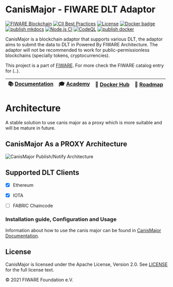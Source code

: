 # CanisMajor - FIWARE DLT Adaptor

[![FIWARE Blockchain](https://nexus.lab.fiware.org/repository/raw/public/badges/chapters/third-party.svg)](https://www.fiware.org/developers/catalogue/)
[![CII Best Practices](https://bestpractices.coreinfrastructure.org/projects/4661/badge)](https://bestpractices.coreinfrastructure.org/projects/4661)
[![License](https://img.shields.io/badge/License-Apache%202.0-blue.svg)](https://opensource.org/licenses/Apache-2.0)
[![Docker badge](https://img.shields.io/docker/pulls/singhhp10691/canismajor.svg)](https://hub.docker.com/r/singhhp10691/canismajor/)
[![publish mkdocs](https://github.com/FIWARE/CanisMajor/actions/workflows/documentation.yml/badge.svg)](https://github.com/FIWARE/CanisMajor/actions/workflows/documentation.yml)
[![Node.js CI](https://github.com/FIWARE/CanisMajor/actions/workflows/node.js.yml/badge.svg)](https://github.com/FIWARE/CanisMajor/actions/workflows/node.js.yml)
[![CodeQL](https://github.com/FIWARE/CanisMajor/actions/workflows/codeql-analysis.yml/badge.svg)](https://github.com/FIWARE/CanisMajor/actions/workflows/codeql-analysis.yml)
[![publish docker](https://github.com/FIWARE/CanisMajor/actions/workflows/docker.yml/badge.svg?branch=master)](https://github.com/FIWARE/CanisMajor/actions/workflows/docker.yml)

CanisMajor is a blockchain adaptor that supports various DLT, the adaptor aims to submit the data to DLT in Powered By FIWARE Architecture.
The adaptor will not be recommended to work for public-permissionless blockchains (specially tokens, cryptocurrencies).


This project is a part of [FIWARE](https://github.com/fiware). For more check the FIWARE catalog entry for (..).

| :books: [Documentation](https://fiware.github.io/CanisMajor/) | :mortar_board: [Academy](https://github.com/fiware/tutorials.Step-by-Step) | :whale: [Docker Hub](https://hub.docker.com/r/singhhp10691/canismajor) | :dart: [Roadmap](https://github.com/fiware/CanisMajor/blob/master/roadmap.md) |
| --------------------------------------------------------------------- | ------------------------------------------------------------------------------------------ | ---------------------------------------------------------- | --------------------------------------------------------------------------- |


# Architecture

A stable solution to use canis major as a proxy which is more suitable and will be mature in future.
## CanisMajor As a PROXY Architecture
![CanisMajor Publish/Notify Architecture](https://github.com/fiware/CanisMajor/blob/master/docs/images/architecture.png)


## Supported DLT Clients
- [x] Ethereum 
- [x] IOTA
- [ ] FABRIC Chaincode


### Installation guide, Configuration and Usage

Information about how to use the canis major can be found in [CanisMajor Documentation](https://fiware.github.io/CanisMajor/).


## License

CanisMajor is licensed under the Apache License, Version 2.0. See
[LICENSE](https://github.com/fiware/CanisMajor/blob/master/LICENSE) for the full
license text.

© 2021 FIWARE Foundation e.V.
